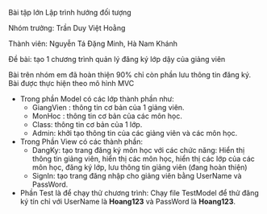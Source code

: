 Bài tập lớn Lập trình hướng đối tượng

Nhóm trưởng: Trần Duy Việt Hoằng

Thành viên: Nguyễn Tá Đặng Minh, Hà Nam Khánh

Đề bài: tạo 1 chương trình quản lý đăng ký lớp dậy của giảng viên

Bài trên nhóm em đã hoàn thiện 90% chỉ còn phần lưu thông tin đăng ký.
Bài được thực hiện theo mô hình MVC 
- Trong phần Model có các lớp thành phần như:
  + GiangVien : thông tin cơ bản của 1 giảng viên.
  + MonHoc : thông tin cơ bản của các môn học.
  + Class: thông tin cơ bản của 1 lớp.
  + Admin: khởi tạo thông tin của các giảng viên và các môn học.
- Trong Phần View có các thành phần:
  + DangKy: tạo trang đăng ký môn học với các chức năng: Hiển thị thông tin giảng viên, hiển thị các môn học, hiển thị các lớp của các môn học, đăng ký lớp, lưu thông tin giảng viên (đang hoàn thiện)
  + SignIn: tạo trang đăng nhập cho giảng viên bằng UserName và PassWord.
- Phần Test là để chạy thử chương trình: Chạy file TestModel để thử đăng ký tín chỉ với UserName là **Hoang123** và PassWord là **Hoang123**. 
